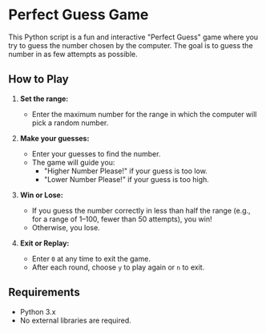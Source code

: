 # Perfect Guess Game

This Python script is a fun and interactive "Perfect Guess" game where you try to guess the number chosen by the computer. The goal is to guess the number in as few attempts as possible.

## How to Play

1. **Set the range:**
   - Enter the maximum number for the range in which the computer will pick a random number.

2. **Make your guesses:**
   - Enter your guesses to find the number.
   - The game will guide you:
     - "Higher Number Please!" if your guess is too low.
     - "Lower Number Please!" if your guess is too high.

3. **Win or Lose:**
   - If you guess the number correctly in less than half the range (e.g., for a range of 1–100, fewer than 50 attempts), you win!
   - Otherwise, you lose.

4. **Exit or Replay:**
   - Enter `0` at any time to exit the game.
   - After each round, choose `y` to play again or `n` to exit.

## Requirements

- Python 3.x
- No external libraries are required.



